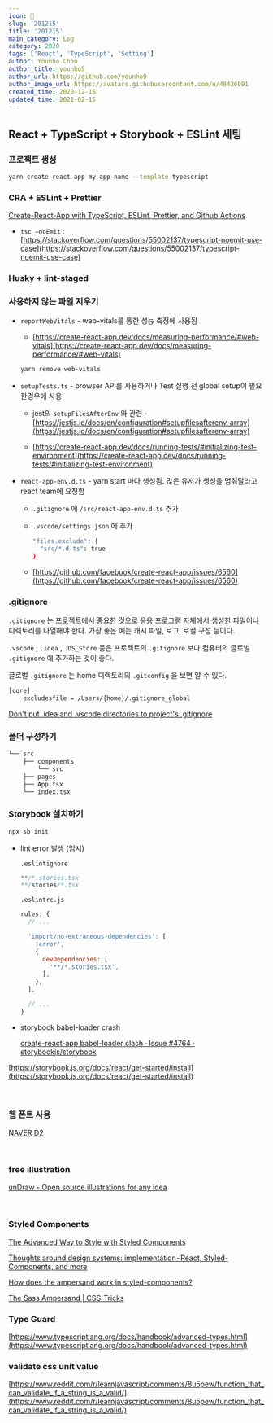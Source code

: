 ```yaml
---
icon: 📆
slug: '201215'
title: '201215'
main_category: Log
category: 2020
tags: ['React', 'TypeScript', 'Setting']
author: Younho Choo
author_title: younho9
author_url: https://github.com/younho9
author_image_url: https://avatars.githubusercontent.com/u/48426991
created_time: 2020-12-15
updated_time: 2021-02-15
---
```


## React + TypeScript + Storybook + ESLint 세팅

### 프로젝트 생성

```bash
yarn create react-app my-app-name --template typescript
```

### CRA + ESLint + Prettier

[Create-React-App with TypeScript, ESLint, Prettier, and Github Actions](https://medium.com/@brygrill/create-react-app-with-typescript-eslint-prettier-and-github-actions-f3ce6a571c97)

- `tsc —noEmit` : [https://stackoverflow.com/questions/55002137/typescript-noemit-use-case](https://stackoverflow.com/questions/55002137/typescript-noemit-use-case)

### Husky + lint-staged

### 사용하지 않는 파일 지우기

- `reportWebVitals` - web-vitals를 통한 성능 측정에 사용됨

  - [https://create-react-app.dev/docs/measuring-performance/#web-vitals](https://create-react-app.dev/docs/measuring-performance/#web-vitals)

  ```bash
  yarn remove web-vitals
  ```

- `setupTests.ts` - browser API를 사용하거나 Test 실행 전 global setup이 필요한경우에 사용

  - jest의 `setupFilesAfterEnv` 와 관련 - [https://jestjs.io/docs/en/configuration#setupfilesafterenv-array](https://jestjs.io/docs/en/configuration#setupfilesafterenv-array)

  - [https://create-react-app.dev/docs/running-tests/#initializing-test-environment](https://create-react-app.dev/docs/running-tests/#initializing-test-environment)

- `react-app-env.d.ts` - yarn start 마다 생성됨. 많은 유저가 생성을 멈춰달라고 react team에 요청함

  - `.gitignore` 에 `/src/react-app-env.d.ts` 추가

  - `.vscode/settings.json` 에 추가

    ```bash
    "files.exclude": {
      "src/*.d.ts": true
    }
    ```

  - [https://github.com/facebook/create-react-app/issues/6560](https://github.com/facebook/create-react-app/issues/6560)

### .gitignore

`.gitignore` 는 프로젝트에서 중요한 것으로 응용 프로그램 자체에서 생성한 파일이나 디렉토리를 나열해야 한다. 가장 좋은 예는 캐시 파일, 로그, 로컬 구성 등이다.

`.vscode` , `.idea` , `.DS_Store` 등은 프로젝트의 `.gitignore` 보다 컴퓨터의 글로벌 `.gitignore` 에 추가하는 것이 좋다.

글로벌 `.gitignore` 는 home 디렉토리의 `.gitconfig` 을 보면 알 수 있다.

```bash
[core]
    excludesfile = /Users/{home}/.gitignore_global
```

[Don't put .idea and .vscode directories to project's .gitignore](https://blog.martinhujer.cz/dont-put-idea-vscode-directories-to-projects-gitignore/)

### 폴더 구성하기

```bash
└── src
	├── components
		└── src
	├── pages
	├── App.tsx
	└── index.tsx
```

### Storybook 설치하기

```bash
npx sb init
```

- lint error 발생 (임시)

  `.eslintignore`

  ```javascript
  **/*.stories.tsx
  **/stories/*.tsx
  ```

  `.eslintrc.js`

  ```javascript
  rules: {
    // ...

    'import/no-extraneous-dependencies': [
      'error',
      {
        devDependencies: [
          '**/*.stories.tsx',
        ],
      },
    ],

    // ...
  }
  ```

- storybook babel-loader crash

  [create-react-app babel-loader clash · Issue #4764 · storybookjs/storybook](https://github.com/storybookjs/storybook/issues/4764)

[https://storybook.js.org/docs/react/get-started/install](https://storybook.js.org/docs/react/get-started/install)

<br />

### 웹 폰트 사용

[NAVER D2](https://d2.naver.com/helloworld/4969726)

<br />

### free illustration

[unDraw - Open source illustrations for any idea](https://undraw.co/)

<br />

### Styled Components

[The Advanced Way to Style with Styled Components](https://medium.com/javascript-in-plain-english/the-advanced-way-to-style-with-styled-components-98fb70c1eecc)

[Thoughts around design systems: implementation - React, Styled-Components, and more](https://uxdesign.cc/thoughts-around-design-systems-implementation-react-styled-components-etc-and-more-28ba823682f)

[How does the ampersand work in styled-components?](https://webdelving.com/blog/styled-components-ampersand/)

[The Sass Ampersand | CSS-Tricks](https://css-tricks.com/the-sass-ampersand/)

### Type Guard

[https://www.typescriptlang.org/docs/handbook/advanced-types.html](https://www.typescriptlang.org/docs/handbook/advanced-types.html)

### validate css unit value

[https://www.reddit.com/r/learnjavascript/comments/8u5pew/function_that_can_validate_if_a_string_is_a_valid/](https://www.reddit.com/r/learnjavascript/comments/8u5pew/function_that_can_validate_if_a_string_is_a_valid/)
